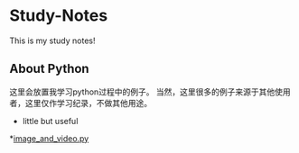 # Study-Notes
This is my study notes!
## About Python
这里会放置我学习python过程中的例子。
当然，这里很多的例子来源于其他使用者，这里仅作学习纪录，不做其他用途。

* little but useful

*[image_and_video.py](https://github.com/zllrunning/Study-Notes/blob/master/little%20but%20useful/image_and_video.py)
